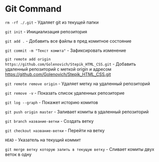 # Git Command

`rm -rf ./.git` - Удаляет git из текущей папки

`git init` - Инициализация репозитория

`git add .` - Добавить все файлы в пред комитное состояние

`git commit -m "Текст комита"` - Зафиксировать изменение

`git remote add origin https://github.com/Golenovich/Stepik_HTML_CSS.git` - Добавить удаленный репозиторий с меткой origin и адресом https://github.com/Golenovich/Stepik_HTML_CSS.git

`git remote remove origin` - Удаляет метку на удаленный репозиторий

`git remove -v` - Показать список удаленных репозиторие

`git log --graph` - Покажет историю комитов

`git push origin master` - Заливает комиты в удаленный репозиторий

`git branch название-ветки` - Создать ветку

`git checkout название-ветки` - Перейти на ветку

`HEAD` - Указатель на текущий коммит

`git merge ветку которую залить в текущую ветку` - Сливает комиты двух веток в одну
